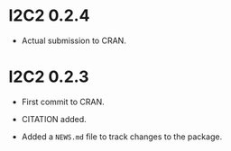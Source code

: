 # I2C2 0.2.4

* Actual submission to CRAN.

# I2C2 0.2.3

* First commit to CRAN.

* CITATION added.

* Added a `NEWS.md` file to track changes to the package.
